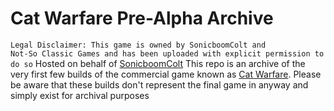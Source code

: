 # Cat Warfare Pre-Alpha Archive

<code>Legal Disclaimer: This game is owned by SonicboomColt and Not-So Classic Games and has been uploaded with explicit permission to do so</code>
Hosted on behalf of [SonicboomColt](https://github.com/sonicboomcolt)
This repo is an archive of the very first few builds of the commercial game known as [Cat Warfare](https://store.steampowered.com/app/923370). Please be aware that these builds don't represent the final game in anyway and simply exist for archival purposes
